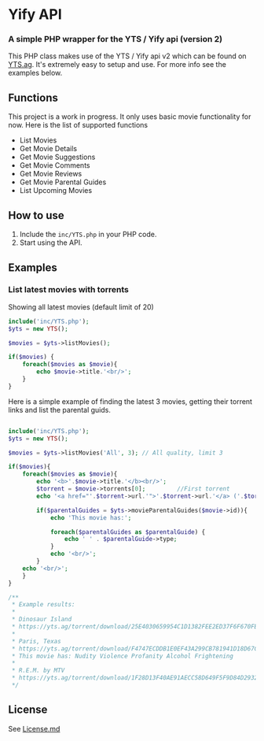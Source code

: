 # Yify API
### A simple PHP wrapper for the YTS / Yify api (version 2)

This PHP class makes use of the YTS / Yify api v2 which can be found on [YTS.ag]. It's extremely easy to setup and use. For more info see the examples below.

## Functions
This project is a work in progress. It only uses basic movie functionality for now. Here is the list of supported functions

* List Movies
* Get Movie Details
* Get Movie Suggestions
* Get Movie Comments
* Get Movie Reviews
* Get Movie Parental Guides
* List Upcoming Movies

## How to use
1. Include the `inc/YTS.php` in your PHP code.
2. Start using the API.

## Examples

### List latest movies with torrents
Showing all latest movies (default limit of 20)

```php
include('inc/YTS.php');
$yts = new YTS();

$movies = $yts->listMovies();

if($movies) {
    foreach($movies as $movie){
        echo $movie->title.'<br/>';
    }
}
```


Here is a simple example of finding the latest 3 movies, getting their torrent links and list the parental guids.

```php

include('inc/YTS.php');
$yts = new YTS();

$movies = $yts->listMovies('All', 3); // All quality, limit 3

if($movies){
    foreach($movies as $movie){
        echo '<b>'.$movie->title.'</b><br/>';
        $torrent = $movie->torrents[0];         //First torrent
        echo '<a href="'.$torrent->url.'">'.$torrent->url.'</a> ('.$torrent->size.')<br/>';

        if($parentalGuides = $yts->movieParentalGuides($movie->id)){
            echo 'This movie has:';

            foreach($parentalGuides as $parentalGuide) {
                echo ' ' . $parentalGuide->type;
            }
            echo '<br/>';
        }
    echo '<br/>';
    }
}

/**
 * Example results:
 * 
 * Dinosaur Island
 * https://yts.ag/torrent/download/25E4030659954C1D1382FEE2ED37F6F670FB3F97.torrent (693.11 MB)
 *
 * Paris, Texas
 * https://yts.ag/torrent/download/F4747ECDDB1E0EF43A299CB781941D18D67C2F68.torrent (2.07 GB)
 * This movie has: Nudity Violence Profanity Alcohol Frightening
 * 
 * R.E.M. by MTV
 * https://yts.ag/torrent/download/1F28D13F40AE91AECC58D649F5F9D84D29321632.torrent (812.23 MB)
 */


```

## License
See [License.md]

[YTS.ag]:https://yts.ag/api
[License.md]:License.md
